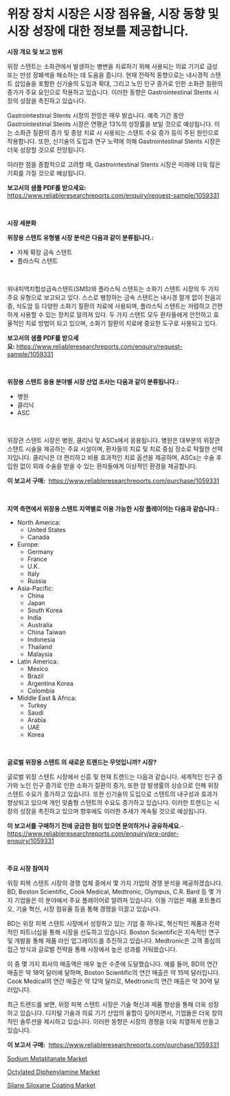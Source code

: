 <p><h1>위장 장치 시장은 시장 점유율, 시장 동향 및 시장 성장에 대한 정보를 제공합니다.</h1></p><p><strong>시장 개요 및 보고 범위</strong></p>
<p><p>위장 스텐트는 소화관에서 발생하는 병변을 치료하기 위해 사용되는 의료 기기로 급성 또는 만성 장폐색을 해소하는 데 도움을 줍니다. 현재 전략적 동향으로는 내시경적 스텐트 삽입술을 포함한 신기술의 도입과 확대, 그리고 노인 인구 증가로 인한 소화관 질환의 증가가 주요 요인으로 작용하고 있습니다. 이러한 동향은 Gastrointestinal Stents 시장의 성장을 촉진하고 있습니다.</p><p>Gastrointestinal Stents 시장의 전망은 매우 밝습니다. 예측 기간 동안 Gastrointestinal Stents 시장은 연평균 13%의 성장률을 보일 것으로 예상됩니다. 이는 소화관 질환의 증가 및 종양 치료 시 사용되는 스텐트 수요 증가 등이 주된 원인으로 작용합니다. 또한, 신기술의 도입과 연구 노력에 의해 Gastrointestinal Stents 시장은 더욱 성장할 것으로 전망됩니다.</p><p>이러한 점을 종합적으로 고려할 때, Gastrointestinal Stents 시장은 미래에 더욱 많은 기회를 가질 것으로 예상됩니다.</p></p>
<p><strong>보고서의 샘플 PDF를 받으세요:</strong> <a href="https://www.reliableresearchreports.com/enquiry/request-sample/1059331">https://www.reliableresearchreports.com/enquiry/request-sample/1059331</a></p>
<p>&nbsp;</p>
<p><strong>시장 세분화</strong></p>
<p><strong>위장용 스텐트 유형별 시장 분석은 다음과 같이 분류됩니다.:</strong></p>
<p><ul><li>자체 확장 금속 스텐트</li><li>플라스틱 스텐트</li></ul></p>
<p>&nbsp;</p>
<p><p>위내피역치험성금속스텐트(SMS)와 플라스틱 스텐트는 소화기 스텐트 시장의 두 가지 주요 유형으로 보고되고 있다. 스스로 팽창하는 금속 스텐트는 내시경 절개 없이 천음괴증, 식도암 등 다양한 소화기 질환의 치료에 사용되며, 플라스틱 스텐트는 저렴하고 간편하게 사용할 수 있는 장치로 알려져 있다. 두 가지 스텐트 모두 환자들에게 안전하고 효율적인 치료 방법이 되고 있으며, 소화기 질환의 치료에 중요한 도구로 사용되고 있다.</p></p>
<p><strong>보고서의 샘플 PDF를 받으세요:</strong>&nbsp;<a href="https://www.reliableresearchreports.com/enquiry/request-sample/1059331">https://www.reliableresearchreports.com/enquiry/request-sample/1059331</a></p>
<p>&nbsp;</p>
<p><strong> 위장용 스텐트 응용 분야별 시장 산업 조사는 다음과 같이 분류됩니다.:</strong></p>
<p><ul><li>병원</li><li>클리닉</li><li>ASC</li></ul></p>
<p>&nbsp;</p>
<p><p>위장관 스텐트 시장은 병원, 클리닉 및 ASCs에서 응용됩니다. 병원은 대부분의 위장관 스텐트 시술을 제공하는 주요 시설이며, 환자들의 치료 및 치료 중심 장소로 탁월한 선택지입니다. 클리닉은 더 편리하고 비용 효과적인 치료 옵션을 제공하며, ASCs는 수술 후 입원 없이 외래 수술을 받을 수 있는 환자들에게 이상적인 환경을 제공합니다.</p></p>
<p><strong>이 보고서 구매:</strong>&nbsp; <a href="https://www.reliableresearchreports.com/purchase/1059331">https://www.reliableresearchreports.com/purchase/1059331</a></p>
<p>&nbsp;</p>
<p><strong>지역 측면에서 위장용 스텐트 지역별로 이용 가능한 시장 플레이어는 다음과 같습니다.:</strong></p>
<p><ul>
    <li>
        North America:
        <ul>
            <li>United States</li>
            <li>Canada</li>
        </ul>
    </li>
    <li>
        Europe:
        <ul>
            <li>Germany</li>
            <li>France</li>
            <li>U.K.</li>
            <li>Italy</li>
            <li>Russia</li>
        </ul>
    </li>
    <li>
        Asia-Pacific:
        <ul>
            <li>China</li>
            <li>Japan</li>
            <li>South Korea</li>
            <li>India</li>
            <li>Australia</li>
            <li>China Taiwan</li>
            <li>Indonesia</li>
            <li>Thailand</li>
            <li>Malaysia</li>
        </ul>
    </li>
    <li>
        Latin America:
        <ul>
            <li>Mexico</li>
            <li>Brazil</li>
            <li>Argentina Korea</li>
            <li>Colombia</li>
        </ul>
    </li>
    <li>
        Middle East & Africa:
        <ul>
            <li>Turkey</li>
            <li>Saudi</li>
            <li>Arabia</li>
            <li>UAE</li>
            <li>Korea</li>
        </ul>
    </li>
    </ul></p>
<p>&nbsp;</p>
<p><strong>글로벌 위장용 스텐트 의 새로운 트렌드는 무엇입니까? 시장?</strong></p>
<p><p>글로벌 위장 스텐트 시장에서 신흥 및 현재 트렌드는 다음과 같습니다. 세계적인 인구 증가와 노인 인구 증가로 인한 소화기 질환의 증가, 또한 암 발생률의 상승으로 인해 위장 스텐트 수요가 증가하고 있습니다. 또한 신기술의 도입으로 스텐트의 내구성과 효과가 향상되고 있으며 개인 맞춤형 스텐트의 수요도 증가하고 있습니다. 이러한 트렌드는 시장의 성장을 촉진하고 있으며 향후에도 이러한 추세가 계속될 것으로 예상됩니다.</p></p>
<p><strong>이 보고서를 구매하기 전에 궁금한 점이 있으면 문의하거나 공유하세요.</strong>- <a href="https://www.reliableresearchreports.com/enquiry/pre-order-enquiry/1059331">https://www.reliableresearchreports.com/enquiry/pre-order-enquiry/1059331</a></p>
<p>&nbsp;</p>
<p><strong>주요 시장 참여자</strong></p>
<p><p>위장 피복 스텐트 시장의 경쟁 업체 중에서 몇 가지 기업의 경쟁 분석을 제공하겠습니다. BD, Boston Scientific, Cook Medical, Medtronic, Olympus, C.R. Bard 등 몇 가지 기업들은 이 분야에서 주요 플레이어로 알려져 있습니다. 이들 기업은 제품 포트폴리오, 기술 혁신, 시장 점유율 등을 통해 경쟁을 이끌고 있습니다.</p><p>BD는 위장 피복 스텐트 시장에서 성장하고 있는 기업 중 하나로, 혁신적인 제품과 전략적인 파트너십을 통해 시장을 선도하고 있습니다. Boston Scientific은 지속적인 연구 및 개발을 통해 제품 라인 업그레이드를 추진하고 있습니다. Medtronic은 고객 중심의 접근 방식과 글로벌 전략을 통해 시장에서 높은 성과를 거둬왔습니다.</p><p>이 중 몇 가지 회사의 매출액은 매우 높은 수준에 도달했습니다. 예를 들어, BD의 연간 매출은 약 18억 달러에 달하며, Boston Scientific의 연간 매출은 약 15억 달러입니다. Cook Medical의 연간 매출은 약 12억 달러로, Medtronic의 연간 매출은 약 30억 달러입니다.</p><p>최근 트렌드를 보면, 위장 피복 스텐트 시장은 기술 혁신과 제품 향상을 통해 더욱 성장하고 있습니다. 디지털 기술과 의료 기기 산업의 융합이 깊어지면서, 기업들은 더욱 창의적인 솔루션을 제시하고 있습니다. 이러한 동향은 시장의 경쟁을 더욱 치열하게 만들고 있습니다.</p></p>
<p><strong>이 보고서 구매:</strong>&nbsp;&nbsp;<a href="https://www.reliableresearchreports.com/purchase/1059331">https://www.reliableresearchreports.com/purchase/1059331</a></p>
<p><p><a href="https://github.com/bobicer/Market-Research-Report-List-2/blob/main/sodium-metatitanate-market.md">Sodium Metatitanate Market</a></p><p><a href="https://github.com/seekum/Market-Research-Report-List-1/blob/main/octylated-diphenylamine-market.md">Octylated Diphenylamine Market</a></p><p><a href="https://github.com/timeliteaut/Market-Research-Report-List-1/blob/main/silane-siloxane-coating-market.md">Silane Siloxane Coating Market</a></p></p>
